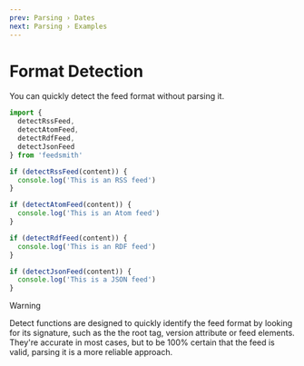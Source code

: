 ```yaml
---
prev: Parsing › Dates
next: Parsing › Examples
---
```


# Format Detection

You can quickly detect the feed format without parsing it.

```typescript
import {
  detectRssFeed,
  detectAtomFeed,
  detectRdfFeed,
  detectJsonFeed
} from 'feedsmith'

if (detectRssFeed(content)) {
  console.log('This is an RSS feed')
}

if (detectAtomFeed(content)) {
  console.log('This is an Atom feed')
}

if (detectRdfFeed(content)) {
  console.log('This is an RDF feed')
}

if (detectJsonFeed(content)) {
  console.log('This is a JSON feed')
}
```

> [!WARNING]
> Detect functions are designed to quickly identify the feed format by looking for its signature, such as the the root tag, version attribute or feed elements. They're accurate in most cases, but to be 100% certain that the feed is valid, parsing it is a more reliable approach.
